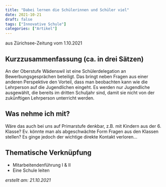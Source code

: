 ```yaml
---
title: "Dabei lernen die Schülerinnen und Schüler viel"
date: 2021-10-21
draft: false
tags: ["Innovative Schule"]
categories: ["Artikel"]
---
```


aus Zürichsee-Zeitung vom 1.10.2021

## Kurzzusammenfassung (ca. in drei Sätzen)
An der Oberstufe Wädenswil ist eine Schülerdelegation an Bewerbungsgesprächen beteiligt. Das bringt neben Fragen aus einer anderen Perspektive den Vorteil, dass man beobachten kann wie die Lehrperson auf die Jugendlichen eingeht. Es werden nur Jugendliche ausgewählt, die bereits im dritten Schuljahr sind, damit sie nicht von der zukünftigen Lehrperson unterricht werden. 

## Was nehme ich mit?
Wäre das auch bei uns auf Primarstufe denkbar, z.B. mit Kindern aus der 6. Klasse? Ev. könnte man als abgeschwächte Form Fragen aus den Klassen stellen? Es ginge jedoch der wichtige direkte Kontakt verloren...

## Thematische Verknüpfung
- Mitarbeitendenführung I & II
- Eine Schule leiten

*erstellt am: 21.10.2021*